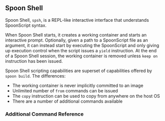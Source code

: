 ## Spoon Shell

Spoon Shell, `spsh`, is a REPL-like interactive interface that understands SpoonScript syntax.

When Spoon Shell starts, it creates a working container and starts an interactive prompt. Optionally, given a path to a SpoonScript file as an argument, it can instead start by executing the SpoonScript and only giving up execution control when the script issues a `yield` instruction. At the end of a Spoon Shell session, the working container is removed unless `keep on` instruction has been issued.

Spoon Shell scripting capabilities are superset of capabilities offered by `spoon build`. The differences:

* The working container is never implicitly committed to an image
* Unlimited number of `from` commands can be issued
* The `copy` instruction can be used to copy from anywhere on the host OS
* There are a number of additional commands available

### Additional Command Reference